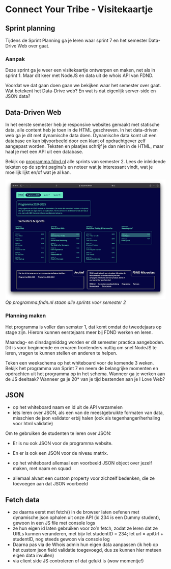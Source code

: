 
# Connect Your Tribe - Visitekaartje

## Sprint planning

Tijdens de Sprint Planning ga je leren waar sprint 7 en het semester Data-Drive Web over gaat. 


### Aanpak

Deze sprint ga je weer een visitekaartje ontwerpen en maken, net als in sprint 1. Maar dit keer met NodeJS en data uit de whois API van FDND.

Voordat we dat gaan doen gaan we bekijken waar het semester over gaat. Wat betekent het Data-Drive web? En wat is dat eigenlijk server-side en JSON data? 



<!-- Leren over Server-Side, JSON, Fetch en de WHOIS database -->


## Data-Driven Web

In het eerste semester heb je responsive websites gemaakt met statische data, alle content heb je toen in de HTML geschreven. In het data-driven web ga je dit met dynamische data doen. Dynamische data komt uit een database en kan bijvoorbeeld door een klant of opdrachtgever zelf aangepast worden. Teksten en plaatjes schrijf je dan niet in de HTML, maar haal je met een API uit een database. 

Bekijk op [programma.fdnd.nl](https://programma.fdnd.nl) alle sprints van semester 2. Lees de inleidende teksten op de sprint pagina's en noteer wat je interessant vindt, wat je moeilijk lijkt en/of wat je al kan. 

![](programma.fdnd.png)
_Op programma.fndn.nl staan alle sprints voor semester 2_

### Planning maken

Het programma is voller dan semster 1, dat komt omdat de tweedejaars op stage zijn. Hierom kunnen eerstejaars meer bij FDND werken en leren. 

Maandag- en dinsdagmiddag worden er dit semester practica aangeboden. Dit is voor beginnende en ervaren frontenders nuttig om snel NodeJS te leren, vragen te kunnen stellen en anderen te helpen.

Teken een weekschema op het whiteboard voor de komende 3 weken. Bekijk het programma van Sprint 7 en neem de belangrijke momenten en opdrachten uit het programma op in het schema. Wanneer ga je werken aan de JS deeltaak? Wanneer ga je 20* van je tijd bestenden aan je I Love Web?


## JSON

- op het whiteboard naam en id uit de API verzamelen
- iets leren over JSON, als een van de meestgebruikte formaten van data, misschien de json validator erbij halen (ook als tegenhanger/herhaling voor html validatie)
    
Om te gebruiken de studenten te leren over JSON: 
- Er is nu ook JSON voor de programma website. 
- En er is ook een JSON voor de niveau matrix.  

- op het whiteboard allemaal een voorbeeld JSON object over jezelf maken, met naam en squad
- allemaal alvast een custom property voor zichzelf bedenken, die ze toevoegen aan dat JSON voorbeeld 


## Fetch data

- ze daarna eerst met fetch() in de browser laten oefenen met dynamische json ophalen uit onze API (id 234 is een Dummy student), gewoon in een JS file met console logs
- ze hun eigen id laten gebruiken voor zo’n fetch, zodat ze leren dat ze URLs kunnen veranderen, met bijv let studentID = 234; let url = apiUrl + studentID, nog steeds gewoon via console log
- Daarna pas via de Whois admin hun eigen data aanpassen (ik heb op het custom json field validatie toegevoegd, dus ze kunnen hier meteen eigen data invullen)
- via client side JS controleren of dat gelukt is (wow momentje!)

